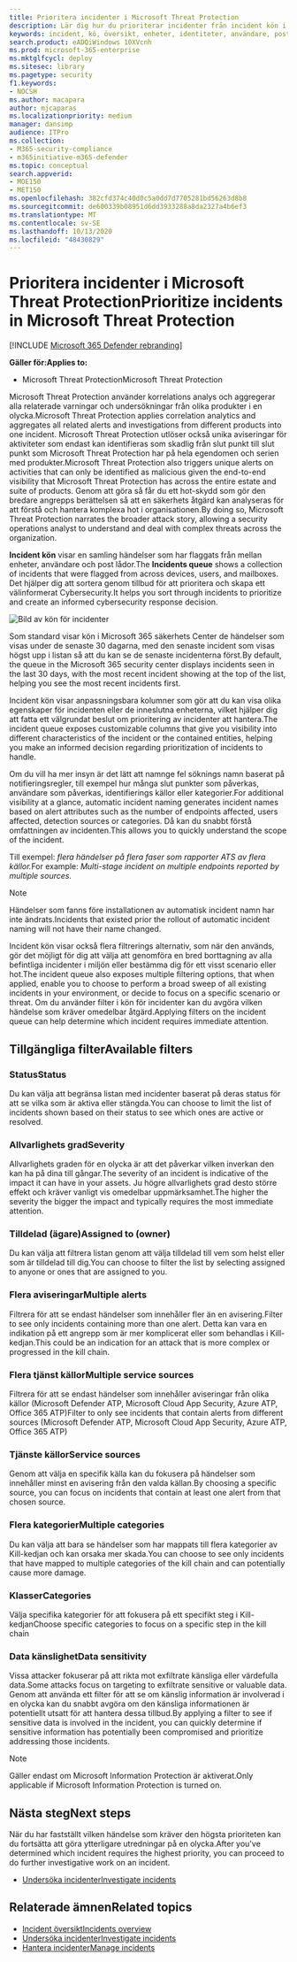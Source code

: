 ```yaml
---
title: Prioritera incidenter i Microsoft Threat Protection
description: Lär dig hur du prioriterar incidenter från incident kön i Microsoft Threat Protection
keywords: incident, kö, översikt, enheter, identiteter, användare, post låda, e-post, incidenter
search.product: eADQiWindows 10XVcnh
ms.prod: microsoft-365-enterprise
ms.mktglfcycl: deploy
ms.sitesec: library
ms.pagetype: security
f1.keywords:
- NOCSH
ms.author: macapara
author: mjcaparas
ms.localizationpriority: medium
manager: dansimp
audience: ITPro
ms.collection:
- M365-security-compliance
- m365initiative-m365-defender
ms.topic: conceptual
search.appverid:
- MOE150
- MET150
ms.openlocfilehash: 382cfd374c40d0c5a0dd7d7705281bd56263d8b8
ms.sourcegitcommit: de600339b08951d6dd3933288a8da2327a4b6ef3
ms.translationtype: MT
ms.contentlocale: sv-SE
ms.lasthandoff: 10/13/2020
ms.locfileid: "48430829"
---
```

# <a name="prioritize-incidents-in-microsoft-threat-protection"></a><span data-ttu-id="7e526-104">Prioritera incidenter i Microsoft Threat Protection</span><span class="sxs-lookup"><span data-stu-id="7e526-104">Prioritize incidents in Microsoft Threat Protection</span></span>

[!INCLUDE [Microsoft 365 Defender rebranding](../includes/microsoft-defender.md)]


<span data-ttu-id="7e526-105">**Gäller för:**</span><span class="sxs-lookup"><span data-stu-id="7e526-105">**Applies to:**</span></span>
- <span data-ttu-id="7e526-106">Microsoft Threat Protection</span><span class="sxs-lookup"><span data-stu-id="7e526-106">Microsoft Threat Protection</span></span>



<span data-ttu-id="7e526-107">Microsoft Threat Protection använder korrelations analys och aggregerar alla relaterade varningar och undersökningar från olika produkter i en olycka.</span><span class="sxs-lookup"><span data-stu-id="7e526-107">Microsoft Threat Protection applies correlation analytics and aggregates all related alerts and investigations from different products into one incident.</span></span> <span data-ttu-id="7e526-108">Microsoft Threat Protection utlöser också unika aviseringar för aktiviteter som endast kan identifieras som skadlig från slut punkt till slut punkt som Microsoft Threat Protection har på hela egendomen och serien med produkter.</span><span class="sxs-lookup"><span data-stu-id="7e526-108">Microsoft Threat Protection also triggers unique alerts on activities that can only be identified as malicious given the end-to-end visibility that Microsoft Threat Protection has across the entire estate and suite of products.</span></span> <span data-ttu-id="7e526-109">Genom att göra så får du ett hot-skydd som gör den bredare angrepps berättelsen så att en säkerhets åtgärd kan analyseras för att förstå och hantera komplexa hot i organisationen.</span><span class="sxs-lookup"><span data-stu-id="7e526-109">By doing so, Microsoft Threat Protection narrates the broader attack story, allowing a security operations analyst to understand and deal with complex threats across the organization.</span></span>


<span data-ttu-id="7e526-110">**Incident kön** visar en samling händelser som har flaggats från mellan enheter, användare och post lådor.</span><span class="sxs-lookup"><span data-stu-id="7e526-110">The **Incidents queue** shows a collection of incidents that were flagged from across devices, users, and mailboxes.</span></span> <span data-ttu-id="7e526-111">Det hjälper dig att sortera genom tillbud för att prioritera och skapa ett välinformerat Cybersecurity.</span><span class="sxs-lookup"><span data-stu-id="7e526-111">It helps you sort through incidents to prioritize and create an informed cybersecurity response decision.</span></span>


![Bild av kön för incidenter](../../media/incidents-queue.png) 

<span data-ttu-id="7e526-113">Som standard visar kön i Microsoft 365 säkerhets Center de händelser som visas under de senaste 30 dagarna, med den senaste incident som visas högst upp i listan så att du kan se de senaste incidenterna först.</span><span class="sxs-lookup"><span data-stu-id="7e526-113">By default, the queue in the Microsoft 365 security center displays incidents seen in the last 30 days, with the most recent incident showing at the top of the list, helping you see the most recent incidents first.</span></span>

<span data-ttu-id="7e526-114">Incident kön visar anpassningsbara kolumner som gör att du kan visa olika egenskaper för incidenten eller de inneslutna enheterna, vilket hjälper dig att fatta ett välgrundat beslut om prioritering av incidenter att hantera.</span><span class="sxs-lookup"><span data-stu-id="7e526-114">The incident queue exposes customizable columns that give you visibility into different characteristics of the incident or the contained entities, helping you make an informed decision regarding prioritization of incidents to handle.</span></span>

<span data-ttu-id="7e526-115">Om du vill ha mer insyn är det lätt att namnge fel söknings namn baserat på notifieringsregler, till exempel hur många slut punkter som påverkas, användare som påverkas, identifierings källor eller kategorier.</span><span class="sxs-lookup"><span data-stu-id="7e526-115">For additional visibility at a glance, automatic incident naming generates incident names based on alert attributes such as the number of endpoints affected, users affected, detection sources or categories.</span></span> <span data-ttu-id="7e526-116">Då kan du snabbt förstå omfattningen av incidenten.</span><span class="sxs-lookup"><span data-stu-id="7e526-116">This allows you to quickly understand the scope of the incident.</span></span>

<span data-ttu-id="7e526-117">Till exempel: *flera händelser på flera faser som rapporter ATS av flera källor.*</span><span class="sxs-lookup"><span data-stu-id="7e526-117">For example: *Multi-stage incident on multiple endpoints reported by multiple sources.*</span></span>

> [!NOTE]
> <span data-ttu-id="7e526-118">Händelser som fanns före installationen av automatisk incident namn har inte ändrats.</span><span class="sxs-lookup"><span data-stu-id="7e526-118">Incidents that existed prior the rollout of automatic incident naming will not have their name changed.</span></span>

<span data-ttu-id="7e526-119">Incident kön visar också flera filtrerings alternativ, som när den används, gör det möjligt för dig att välja att genomföra en bred borttagning av alla befintliga incidenter i miljön eller bestämma dig för ett visst scenario eller hot.</span><span class="sxs-lookup"><span data-stu-id="7e526-119">The incident queue also exposes multiple filtering options, that when applied, enable you to choose to perform a broad sweep of all existing incidents in your environment, or decide to focus on a specific scenario or threat.</span></span> <span data-ttu-id="7e526-120">Om du använder filter i kön för incidenter kan du avgöra vilken händelse som kräver omedelbar åtgärd.</span><span class="sxs-lookup"><span data-stu-id="7e526-120">Applying filters on the incident queue can help determine which incident requires immediate attention.</span></span> 

## <a name="available-filters"></a><span data-ttu-id="7e526-121">Tillgängliga filter</span><span class="sxs-lookup"><span data-stu-id="7e526-121">Available filters</span></span>

### <a name="status"></a><span data-ttu-id="7e526-122">Status</span><span class="sxs-lookup"><span data-stu-id="7e526-122">Status</span></span>
<span data-ttu-id="7e526-123">Du kan välja att begränsa listan med incidenter baserat på deras status för att se vilka som är aktiva eller stängda.</span><span class="sxs-lookup"><span data-stu-id="7e526-123">You can choose to limit the list of incidents shown based on their status to see which ones are active or resolved.</span></span>

### <a name="severity"></a><span data-ttu-id="7e526-124">Allvarlighets grad</span><span class="sxs-lookup"><span data-stu-id="7e526-124">Severity</span></span>
<span data-ttu-id="7e526-125">Allvarlighets graden för en olycka är att det påverkar vilken inverkan den kan ha på dina till gångar.</span><span class="sxs-lookup"><span data-stu-id="7e526-125">The severity of an incident is indicative of the impact it can have in your assets.</span></span> <span data-ttu-id="7e526-126">Ju högre allvarlighets grad desto större effekt och kräver vanligt vis omedelbar uppmärksamhet.</span><span class="sxs-lookup"><span data-stu-id="7e526-126">The higher the severity the bigger the impact and typically requires the most immediate attention.</span></span> 

### <a name="assigned-to-owner"></a><span data-ttu-id="7e526-127">Tilldelad (ägare)</span><span class="sxs-lookup"><span data-stu-id="7e526-127">Assigned to (owner)</span></span>
<span data-ttu-id="7e526-128">Du kan välja att filtrera listan genom att välja tilldelad till vem som helst eller som är tilldelad till dig.</span><span class="sxs-lookup"><span data-stu-id="7e526-128">You can choose to filter the list by selecting assigned to anyone or ones that are assigned to you.</span></span>

### <a name="multiple-alerts"></a><span data-ttu-id="7e526-129">Flera aviseringar</span><span class="sxs-lookup"><span data-stu-id="7e526-129">Multiple alerts</span></span> 
<span data-ttu-id="7e526-130">Filtrera för att se endast händelser som innehåller fler än en avisering.</span><span class="sxs-lookup"><span data-stu-id="7e526-130">Filter to see only incidents containing more than one alert.</span></span> <span data-ttu-id="7e526-131">Detta kan vara en indikation på ett angrepp som är mer komplicerat eller som behandlas i Kill-kedjan.</span><span class="sxs-lookup"><span data-stu-id="7e526-131">This could be an indication for an attack that is more complex or progressed in the kill chain.</span></span> 


### <a name="multiple-service-sources"></a><span data-ttu-id="7e526-132">Flera tjänst källor</span><span class="sxs-lookup"><span data-stu-id="7e526-132">Multiple service sources</span></span> 
<span data-ttu-id="7e526-133">Filtrera för att se endast händelser som innehåller aviseringar från olika källor (Microsoft Defender ATP, Microsoft Cloud App Security, Azure ATP, Office 365 ATP)</span><span class="sxs-lookup"><span data-stu-id="7e526-133">Filter to only see incidents that contain alerts from different sources (Microsoft Defender ATP, Microsoft Cloud App Security, Azure ATP, Office 365 ATP)</span></span>
### <a name="service-sources"></a><span data-ttu-id="7e526-134">Tjänste källor</span><span class="sxs-lookup"><span data-stu-id="7e526-134">Service sources</span></span>
<span data-ttu-id="7e526-135">Genom att välja en specifik källa kan du fokusera på händelser som innehåller minst en avisering från den valda källan.</span><span class="sxs-lookup"><span data-stu-id="7e526-135">By choosing a specific source, you can focus on incidents that contain at least one alert from that chosen source.</span></span> 

### <a name="multiple-categories"></a><span data-ttu-id="7e526-136">Flera kategorier</span><span class="sxs-lookup"><span data-stu-id="7e526-136">Multiple categories</span></span> 
<span data-ttu-id="7e526-137">Du kan välja att bara se händelser som har mappats till flera kategorier av Kill-kedjan och kan orsaka mer skada.</span><span class="sxs-lookup"><span data-stu-id="7e526-137">You can choose to see only incidents that have mapped to multiple categories of the kill chain and can potentially cause more damage.</span></span> 

### <a name="categories"></a><span data-ttu-id="7e526-138">Klasser</span><span class="sxs-lookup"><span data-stu-id="7e526-138">Categories</span></span>
<span data-ttu-id="7e526-139">Välja specifika kategorier för att fokusera på ett specifikt steg i Kill-kedjan</span><span class="sxs-lookup"><span data-stu-id="7e526-139">Choose specific categories to focus on a specific step in the kill chain</span></span>

### <a name="data-sensitivity"></a><span data-ttu-id="7e526-140">Data känslighet</span><span class="sxs-lookup"><span data-stu-id="7e526-140">Data sensitivity</span></span>
<span data-ttu-id="7e526-141">Vissa attacker fokuserar på att rikta mot exfiltrate känsliga eller värdefulla data.</span><span class="sxs-lookup"><span data-stu-id="7e526-141">Some attacks focus on targeting to exfiltrate sensitive or valuable data.</span></span> <span data-ttu-id="7e526-142">Genom att använda ett filter för att se om känslig information är involverad i en olycka kan du snabbt avgöra om den känsliga informationen är potentiellt utsatt för att hantera dessa tillbud.</span><span class="sxs-lookup"><span data-stu-id="7e526-142">By applying a filter to see if sensitive data is involved in the incident, you can quickly determine if sensitive information has potentially been compromised and prioritize addressing those incidents.</span></span>

>[!NOTE]
><span data-ttu-id="7e526-143">Gäller endast om Microsoft Information Protection är aktiverat.</span><span class="sxs-lookup"><span data-stu-id="7e526-143">Only applicable if Microsoft Information Protection is turned on.</span></span>


## <a name="next-steps"></a><span data-ttu-id="7e526-144">Nästa steg</span><span class="sxs-lookup"><span data-stu-id="7e526-144">Next steps</span></span>
<span data-ttu-id="7e526-145">När du har fastställt vilken händelse som kräver den högsta prioriteten kan du fortsätta att göra ytterligare utredningar på en olycka.</span><span class="sxs-lookup"><span data-stu-id="7e526-145">After you've determined which incident requires the highest priority, you can proceed to do further investigative work on an incident.</span></span>
- [<span data-ttu-id="7e526-146">Undersöka incidenter</span><span class="sxs-lookup"><span data-stu-id="7e526-146">Investigate incidents</span></span>](investigate-incidents.md)


## <a name="related-topics"></a><span data-ttu-id="7e526-147">Relaterade ämnen</span><span class="sxs-lookup"><span data-stu-id="7e526-147">Related topics</span></span>
- [<span data-ttu-id="7e526-148">Incident översikt</span><span class="sxs-lookup"><span data-stu-id="7e526-148">Incidents overview</span></span>](incidents-overview.md)
- [<span data-ttu-id="7e526-149">Undersöka incidenter</span><span class="sxs-lookup"><span data-stu-id="7e526-149">Investigate incidents</span></span>](investigate-incidents.md)
- [<span data-ttu-id="7e526-150">Hantera incidenter</span><span class="sxs-lookup"><span data-stu-id="7e526-150">Manage incidents</span></span>](manage-incidents.md)
